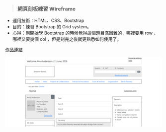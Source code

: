 > ### 網頁刻板練習 Wireframe 

* 運用技術：HTML、CSS、Bootstrap
* 目的：練習 Bootstrap 的 Grid system。
* 心得：剛開始學 Bootstrap 的時候覺得這個題目滿困難的，哪裡要用 row 、哪裡又要幾個 col ，但是刻完之後就更熟悉如何使用了。

[作品連結](https://papersblog.azurewebsites.net/Wireframe/)

![Foo](https://raw.githubusercontent.com/paperhuang/BuildSchool-Front-End/master/Pictures/Wireframe.png "Wireframe")